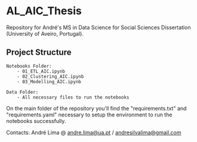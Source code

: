 # AL_AIC_Thesis
Repository for André's MS in Data Science for Social Sciences Dissertation (University of Aveiro, Portugal).

## Project Structure
 
    Notebooks Folder:
        - 01_ETL_AIC.ipynb
        - 02_Clustering_AIC.ipynb
        - 03_Modelling_AIC.ipynb

    Data Folder:
        - All necessary files to run the notebooks

On the main folder of the repository you'll find the "requirements.txt" and "requirements.yaml" necessary to setup the environment to run the notebooks successfully.

Contacts: 
André Lima @ andre.lima@ua.pt / andresilvalima@gmail.com
